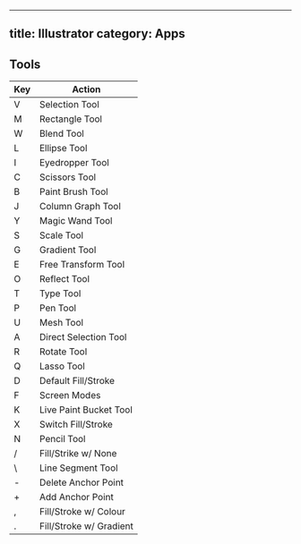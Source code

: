 
---
title: Illustrator
category: Apps
---

## Tools
|Key|Action                 |
|---|-----------------------|
|V  |Selection Tool         |
|M  |Rectangle Tool         |
|W  |Blend Tool             |
|L  |Ellipse Tool           |
|I  |Eyedropper Tool        |
|C  |Scissors Tool          |
|B  |Paint Brush Tool       |
|J  |Column Graph Tool      |
|Y  |Magic Wand Tool        |
|S  |Scale Tool             |
|G  |Gradient Tool          |
|E  |Free Transform Tool    |
|O  |Reflect Tool           |
|T  |Type Tool              |
|P  |Pen Tool               |
|U  |Mesh Tool              |
|A  |Direct Selection Tool  |
|R  |Rotate Tool            |
|Q  |Lasso Tool             |
|D  |Default Fill/Stroke    |
|F  |Screen Modes           |
|K  |Live Paint Bucket Tool |
|X  |Switch Fill/Stroke     |
|N  |Pencil Tool            |
|/  |Fill/Strike w/ None    |
|\  |Line Segment Tool      |
|-  |Delete Anchor Point    |
|+  |Add Anchor Point       |
|,  |Fill/Stroke w/ Colour  |
|.  |Fill/Stroke w/ Gradient|

